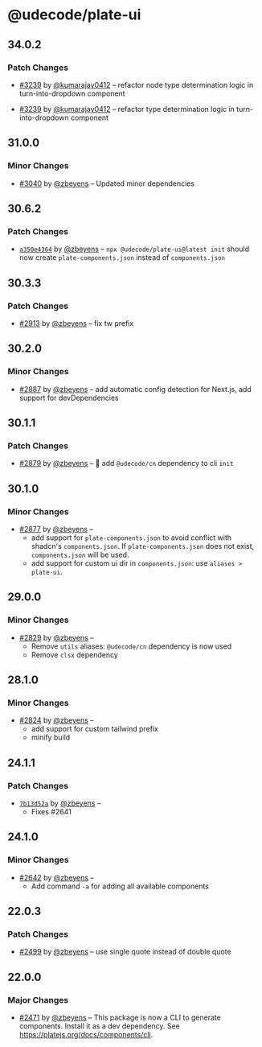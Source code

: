 # @udecode/plate-ui

## 34.0.2

### Patch Changes

- [#3239](https://github.com/udecode/plate/pull/3239) by [@kumarajay0412](https://github.com/kumarajay0412) – refactor node type determination logic in turn-into-dropdown component

- [#3239](https://github.com/udecode/plate/pull/3239) by [@kumarajay0412](https://github.com/kumarajay0412) – refactor type determination logic in turn-into-dropdown component

## 31.0.0

### Minor Changes

- [#3040](https://github.com/udecode/plate/pull/3040) by [@zbeyens](https://github.com/zbeyens) – Updated minor dependencies

## 30.6.2

### Patch Changes

- [`a350e4364`](https://github.com/udecode/plate/commit/a350e436441389471bd5ff633221db71dd6c7241) by [@zbeyens](https://github.com/zbeyens) – `npx @udecode/plate-ui@latest init` should now create `plate-components.json` instead of `components.json`

## 30.3.3

### Patch Changes

- [#2913](https://github.com/udecode/plate/pull/2913) by [@zbeyens](https://github.com/zbeyens) – fix tw prefix

## 30.2.0

### Minor Changes

- [#2887](https://github.com/udecode/plate/pull/2887) by [@zbeyens](https://github.com/zbeyens) – add automatic config detection for Next.js, add support for devDependencies

## 30.1.1

### Patch Changes

- [#2879](https://github.com/udecode/plate/pull/2879) by [@zbeyens](https://github.com/zbeyens) – 🔧 add `@udecode/cn` dependency to cli `init`

## 30.1.0

### Minor Changes

- [#2877](https://github.com/udecode/plate/pull/2877) by [@zbeyens](https://github.com/zbeyens) –
  - add support for `plate-components.json` to avoid conflict with shadcn's `components.json`. If `plate-components.json` does not exist, `components.json` will be used.
  - add support for custom ui dir in `components.json`: use `aliases > plate-ui`.

## 29.0.0

### Minor Changes

- [#2829](https://github.com/udecode/plate/pull/2829) by [@zbeyens](https://github.com/zbeyens) –
  - Remove `utils` aliases: `@udecode/cn` dependency is now used
  - Remove `clsx` dependency

## 28.1.0

### Minor Changes

- [#2824](https://github.com/udecode/plate/pull/2824) by [@zbeyens](https://github.com/zbeyens) –
  - add support for custom tailwind prefix
  - minify build

## 24.1.1

### Patch Changes

- [`7b13d52a`](https://github.com/udecode/plate/commit/7b13d52a1de3639098eb19bbb2e2cba26659b988) by [@zbeyens](https://github.com/zbeyens) –
  - Fixes #2641

## 24.1.0

### Minor Changes

- [#2642](https://github.com/udecode/plate/pull/2642) by [@zbeyens](https://github.com/zbeyens) –
  - Add command `-a` for adding all available components

## 22.0.3

### Patch Changes

- [#2499](https://github.com/udecode/plate/pull/2499) by [@zbeyens](https://github.com/zbeyens) – use single quote instead of double quote

## 22.0.0

### Major Changes

- [#2471](https://github.com/udecode/plate/pull/2471) by [@zbeyens](https://github.com/zbeyens) – This package is now a CLI to generate components. Install it as a dev dependency. See https://platejs.org/docs/components/cli.
